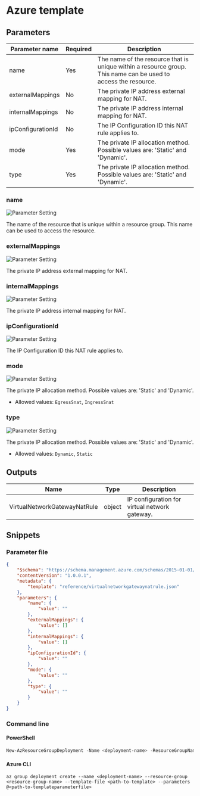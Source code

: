 # Azure template

## Parameters

Parameter name | Required | Description
-------------- | -------- | -----------
name           | Yes      | The name of the resource that is unique within a resource group. This name can be used to access the resource.
externalMappings | No       | The private IP address external mapping for NAT.
internalMappings | No       | The private IP address internal mapping for NAT.
ipConfigurationId | No       | The IP Configuration ID this NAT rule applies to.
mode           | Yes      | The private IP allocation method. Possible values are: 'Static' and 'Dynamic'.
type           | Yes      | The private IP allocation method. Possible values are: 'Static' and 'Dynamic'.

### name

![Parameter Setting](https://img.shields.io/badge/parameter-required-orange?style=flat-square)

The name of the resource that is unique within a resource group. This name can be used to access the resource.

### externalMappings

![Parameter Setting](https://img.shields.io/badge/parameter-optional-green?style=flat-square)

The private IP address external mapping for NAT.

### internalMappings

![Parameter Setting](https://img.shields.io/badge/parameter-optional-green?style=flat-square)

The private IP address internal mapping for NAT.

### ipConfigurationId

![Parameter Setting](https://img.shields.io/badge/parameter-optional-green?style=flat-square)

The IP Configuration ID this NAT rule applies to.

### mode

![Parameter Setting](https://img.shields.io/badge/parameter-required-orange?style=flat-square)

The private IP allocation method. Possible values are: 'Static' and 'Dynamic'.

- Allowed values: `EgressSnat`, `IngressSnat`

### type

![Parameter Setting](https://img.shields.io/badge/parameter-required-orange?style=flat-square)

The private IP allocation method. Possible values are: 'Static' and 'Dynamic'.

- Allowed values: `Dynamic`, `Static`

## Outputs

Name | Type | Description
---- | ---- | -----------
VirtualNetworkGatewayNatRule | object | IP configuration for virtual network gateway.

## Snippets

### Parameter file

```json
{
    "$schema": "https://schema.management.azure.com/schemas/2015-01-01/deploymentParameters.json#",
    "contentVersion": "1.0.0.1",
    "metadata": {
        "template": "reference/virtualnetworkgatewaynatrule.json"
    },
    "parameters": {
        "name": {
            "value": ""
        },
        "externalMappings": {
            "value": []
        },
        "internalMappings": {
            "value": []
        },
        "ipConfigurationId": {
            "value": ""
        },
        "mode": {
            "value": ""
        },
        "type": {
            "value": ""
        }
    }
}
```

### Command line

#### PowerShell

```powershell
New-AzResourceGroupDeployment -Name <deployment-name> -ResourceGroupName <resource-group-name> -TemplateFile <path-to-template> -TemplateParameterFile <path-to-templateparameter>
```

#### Azure CLI

```text
az group deployment create --name <deployment-name> --resource-group <resource-group-name> --template-file <path-to-template> --parameters @<path-to-templateparameterfile>
```
